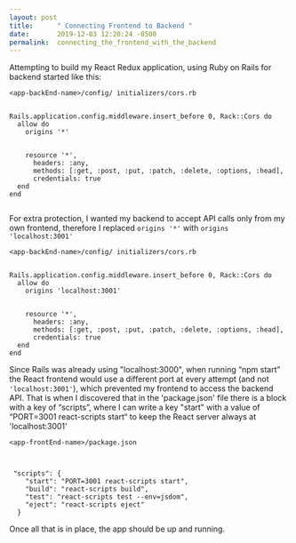 ```yaml
---
layout: post
title:      " Connecting Frontend to Backend "
date:       2019-12-03 12:20:24 -0500
permalink:  connecting_the_frontend_with_the_backend
---
```





Attempting to build my React Redux application, using Ruby on Rails for backend started like this:

```
<app-backEnd-name>/config/ initializers/cors.rb

 
Rails.application.config.middleware.insert_before 0, Rack::Cors do
  allow do
    origins '*'
  

    resource '*',
      headers: :any,
      methods: [:get, :post, :put, :patch, :delete, :options, :head],
      credentials: true
  end
end


```


For extra protection, I wanted my backend to accept API calls only from my own frontend, therefore I replaced `origins '*'` with `origins 'localhost:3001'`

```
<app-backEnd-name>/config/ initializers/cors.rb


Rails.application.config.middleware.insert_before 0, Rack::Cors do
  allow do
    origins 'localhost:3001'
  

    resource '*',
      headers: :any,
      methods: [:get, :post, :put, :patch, :delete, :options, :head],
      credentials: true
  end
end
```

Since Rails was already using "localhost:3000", when running “npm start” the React frontend would use a different port at every attempt (and not `'localhost:3001'`), which prevented my frontend to access the backend API. 
That is when I discovered that in the 'package.json' file there is a block with a key of “scripts”, where I can write a key "start" with a value of “PORT=3001 react-scripts start“ to keep the React server always at 'localhost:3001'


```
<app-frontEnd-name>/package.json



 "scripts": {
    "start": "PORT=3001 react-scripts start",
    "build": "react-scripts build",
    "test": "react-scripts test --env=jsdom",
    "eject": "react-scripts eject"
  }
```



Once all that is in place, the app should be up and running.






